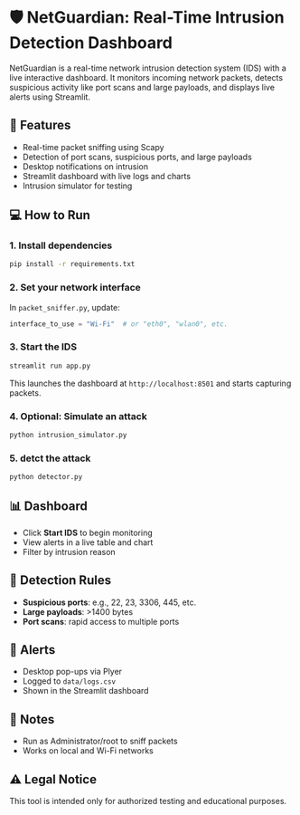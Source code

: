 # 🛡️ NetGuardian: Real-Time Intrusion Detection Dashboard

NetGuardian is a real-time network intrusion detection system (IDS) with a live interactive dashboard. It monitors incoming network packets, detects suspicious activity like port scans and large payloads, and displays live alerts using Streamlit.

## 🚀 Features
- Real-time packet sniffing using Scapy
- Detection of port scans, suspicious ports, and large payloads
- Desktop notifications on intrusion
- Streamlit dashboard with live logs and charts
- Intrusion simulator for testing
## 💻 How to Run

### 1. Install dependencies
```bash
pip install -r requirements.txt
```

### 2. Set your network interface
In `packet_sniffer.py`, update:
```python
interface_to_use = "Wi-Fi"  # or "eth0", "wlan0", etc.
```

### 3. Start the IDS
```bash
streamlit run app.py
```
This launches the dashboard at `http://localhost:8501` and starts capturing packets.

### 4. Optional: Simulate an attack
```bash
python intrusion_simulator.py
```
### 5. detct the attack
```bash
python detector.py
```
## 📊 Dashboard
- Click **Start IDS** to begin monitoring
- View alerts in a live table and chart
- Filter by intrusion reason

## 🧠 Detection Rules
- **Suspicious ports**: e.g., 22, 23, 3306, 445, etc.
- **Large payloads**: >1400 bytes
- **Port scans**: rapid access to multiple ports

## 🔔 Alerts
- Desktop pop-ups via Plyer
- Logged to `data/logs.csv`
- Shown in the Streamlit dashboard

## 📌 Notes
- Run as Administrator/root to sniff packets
- Works on local and Wi-Fi networks

## ⚠️ Legal Notice
This tool is intended only for authorized testing and educational purposes.
